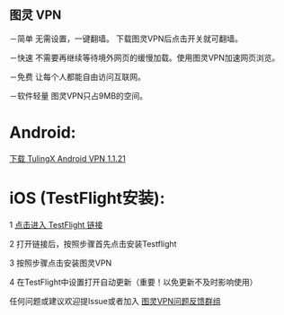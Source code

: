## 图灵 VPN 

－简单 无需设置，一键翻墙。 下载图灵VPN后点击开关就可翻墙。

－快速 不需要再继续等待境外网页的缓慢加载。使用图灵VPN加速网页浏览。

－免费 让每个人都能自由访问互联网。

－软件轻量 图灵VPN只占9MB的空间。


# Android:

[下载 TulingX Android VPN 1.1.21](https://f002.backblazeb2.com/file/tulingx/Android/ReleaseNew/iturling.apk) 

# iOS (TestFlight安装):

   1 [点击进入 TestFlight 链接](https://testflight.apple.com/join/ud1FVIMV)
    
   2 打开链接后，按照步骤首先点击安装Testflight
    
   3 按照步骤点击安装图灵VPN
   
   4 在TestFlight中设置打开自动更新（重要！以免更新不及时影响使用）

任何问题或建议欢迎提Issue或者加入 [图灵VPN问题反馈群组](https://t.me/joinchat/hQIgjjh2XnNiNzU1)
